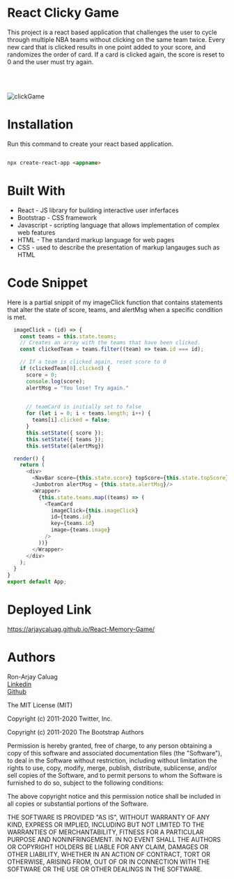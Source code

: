 # **React Clicky Game**

This project is a react based application that challenges the user to cycle through multiple NBA teams without clicking on the same team twice. Every new card that is clicked results in one point added to your score, and randomizes the order of card. If a card is clicked again, the score is reset to 0 and the user must try again.

<br><br>

![clickGame](https://user-images.githubusercontent.com/52800632/108802923-36124d00-754e-11eb-9598-597755b2b3e7.gif)



# **Installation**

Run this command to create your react based application.

```html

npx create-react-app <appname>

```

# **Built With**

<ul>
    <li> React - JS library for building interactive user inferfaces
    <li> Bootstrap - CSS framework
    <li> Javascript - scripting language that allows implementation of complex web features
    <li> HTML - The standard markup language for web pages 
    <li> CSS - used to describe the presentation of markup langauges such as HTML </li>
</ul>

# **Code Snippet**
Here is a partial snippit of my imageClick function that contains statements that alter the state of score, teams, and alertMsg when a specific condition is met.

```js
  imageClick = (id) => {
    const teams = this.state.teams;
    // Creates an array with the teams that have been clicked.
    const clickedTeam = teams.filter((team) => team.id === id);

    // If a team is clicked again, reset score to 0
    if (clickedTeam[0].clicked) {
      score = 0;
      console.log(score);
      alertMsg = "You lose! Try again."
      

      // teamCard is initially set to false
      for (let i = 0; i < teams.length; i++) {
        teams[i].clicked = false;
      }
      this.setState({ score });
      this.setState({ teams });
      this.setState({alertMsg})

```

```js
  render() {
    return (
      <div>
        <NavBar score={this.state.score} topScore={this.state.topScore} />
        <Jumbotron alertMsg = {this.state.alertMsg}/>
        <Wrapper>
          {this.state.teams.map((teams) => (
            <TeamCard
              imageClick={this.imageClick}
              id={teams.id}
              key={teams.id}
              image={teams.image}
            />
          ))}
        </Wrapper>
      </div>
    );
  }
}
export default App;

```
# **Deployed Link**

https://arjaycaluag.github.io/React-Memory-Game/
# **Authors**

Ron-Arjay Caluag<br>
[Linkedin](https://www.linkedin.com/in/ron-arjay-caluag-00b29b182/)<br>
[Github](https://github.com/ArjayCaluag)


The MIT License (MIT)

Copyright (c) 2011-2020 Twitter, Inc.

Copyright (c) 2011-2020 The Bootstrap Authors

Permission is hereby granted, free of charge, to any person obtaining a copy of this software and associated documentation files (the "Software"), to deal in the Software without restriction, including without limitation the rights to use, copy, modify, merge, publish, distribute, sublicense, and/or sell copies of the Software, and to permit persons to whom the Software is furnished to do so, subject to the following conditions:

The above copyright notice and this permission notice shall be included in all copies or substantial portions of the Software.

THE SOFTWARE IS PROVIDED "AS IS", WITHOUT WARRANTY OF ANY KIND, EXPRESS OR IMPLIED, INCLUDING BUT NOT LIMITED TO THE WARRANTIES OF MERCHANTABILITY, FITNESS FOR A PARTICULAR PURPOSE AND NONINFRINGEMENT. IN NO EVENT SHALL THE AUTHORS OR COPYRIGHT HOLDERS BE LIABLE FOR ANY CLAIM, DAMAGES OR OTHER LIABILITY, WHETHER IN AN ACTION OF CONTRACT, TORT OR OTHERWISE, ARISING FROM, OUT OF OR IN CONNECTION WITH THE SOFTWARE OR THE USE OR OTHER DEALINGS IN THE SOFTWARE.
